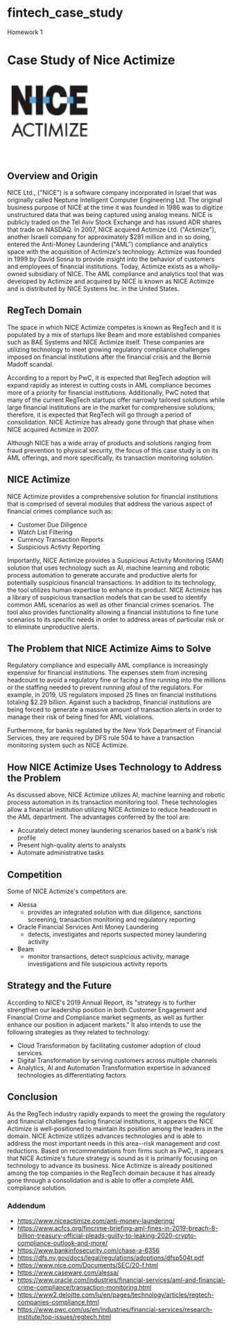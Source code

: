 # fintech_case_study
Homework 1


# __Case Study of Nice Actimize__         ![actimize logo](https://github.com/aaronjdevaney/fintech_case_study/blob/master/nice-actimize-logo.png)

## __Overview and Origin__

NICE Ltd., ("NICE") is a software company incorporated in Israel that was originally called Neptune Intelligent Computer Engineering Ltd. The original business purpose of NICE at the time it was founded in 1986 was to digitize unstructured data that was being captured using analog means. NICE is publicly traded on the Tel Aviv Stock Exchange and has issued ADR shares that trade on NASDAQ. In 2007, NICE acquired Actimize Ltd. ("Actimize"), another Israeli company for approximately $281 million and in so doing, entered the Anti-Money Laundering ("AML") compliance and analytics space with the acquisition of Actimize's technology. Actimize was founded in 1999 by David Sosna to provide insight into the behavior of customers and employees of financial institutions. Today, Actimize exists as a wholly-owned subsidiary of NICE. The AML compliance and analytics tool that was developed by Actimize and acquired by NICE is known as NICE Actimize and is distributed by NICE Systems Inc. in the United States.  

## __RegTech Domain__

The space in which NICE Actimize competes is known as RegTech and it is populated by a mix of startups like Beam and more established companies such as BAE Systems and NICE Actimize itself. These companies are utilizing technology to meet growing regulatory compliance challenges imposed on financial institutions after the financial crisis and the Bernie Madoff scandal.

According to a report by PwC, it is expected that RegTech adoption will expand rapidly as interest in cutting costs in AML compliance becomes more of a priority for financial institutions. Additionally, PwC noted that many of the current RegTech startups offer narrowly tailored solutions while large financial institutions are in the market for comprehensive solutions; therefore, it is expected that RegTech will go through a period of consolidation. NICE Actimize has already gone through that phase when NICE acquired Actimize in 2007. 

Although NICE has a wide array of products and solutions ranging from fraud prevention to physical security, the focus of this case study is on its AML offerings, and more specifically, its transaction monitoring solution.

## __NICE Actimize__

NICE Actimize provides a comprehensive solution for financial institutions that is comprised of several modules that address the various aspect of financial crimes compliance such as:

* Customer Due Diligence
* Watch List Filtering
* Currency Transaction Reports
* Suspicious Activty Reporting  

Importantly, NICE Actimize provides a Suspicious Activity Monitoring (SAM) solution that uses technology such as AI, machine learning and robotic process automation to generate accurate and productive alerts for potentially suspicious financial transactions. In addition to its technology, the tool utilizes human expertise to enhance its product.  NICE Actimize has a library of suspicious transaction models that can be used to identify common AML scenarios as well as other financial crimes scenarios. The tool also provides functionality allowing a financial institutions to fine tune scenarios to its specific needs in order to address areas of particular risk or to eliminate unproductive alerts.

## __The Problem that NICE Actimize Aims to Solve__

Regulatory compliance and especially AML compliance is increasingly expensive for financial institutions. The expenses stem from incresing headcount to avoid a regulatory fine or facing a fine running into the millions or the staffing needed to prevent running afoul of the regulators. For example, in 2019, US regulators imposed 25 fines on financial institutions totaling $2.29 billion. Against such a backdrop, financial institutions are being forced to generate a massive amount of transaction alerts in order to manage their risk of being fined for AML violations.

Furthermore, for banks regulated by the New York Department of Financial Services, they are required by DFS rule 504 to have a transaction monitoring system such as NICE Actimize.

## __How NICE Actimize Uses Technology to Address the Problem__

As discussed above, NICE Actimize utilizes AI, machine learning and robotic process automation in its transaction monitoring tool. These technologies allow a financial institution utilizing NICE Actimize to reduce headcount in the AML department. The advantages conferred by the tool are:

* Accurately detect money laundering scenarios based on a bank's risk profile
* Present high-quality alerts to analysts
* Automate administrative tasks

## __Competition__

Some of NICE Actimize's competitors are:

* Alessa
    * provides an integrated solution with due diligence, sanctions screening, transaction monitoring and regulatory reporting
* Oracle Financial Services Anti Money Laundering
    * detects, investigates and reports suspected money laundering activity
* Beam
    * monitor transactions, detect suspicious activity, manage investigations and file suspicious activity reports

## __Strategy and the Future__

According to NICE's 2019 Annual Report, its "strategy is to further strengthen our leadership position in both Customer Engagement and Financial Crime and Compliance market segments, as well as further enhance our position in adjacent markets."  It also intends to use the following strategies as they related to technology: 

* Cloud Transformation by facilitating customer adoption of cloud services
* Digital Transformation by serving customers across multiple channels
* Analytics, AI and Automation Transformation expertise in advanced technologies as differentiating factors

## __Conclusion__

As the RegTech industry rapidly expands to meet the growing the regulatory and financial challenges facing financial institutions, it appears the NICE Actimize is well-positioned to maintain its position among the leaders in the domain. NICE Actimize utilizes advances technologies and is able to address the most important needs in this area--risk management and cost reductions.  Based on recommendations from firms such as PwC, it appears that NICE Actimize's future strategy is sound as it is primarily focusing on technology to advance its business. Nice Actimize is already positioned among the top companies in the RegTech domain because it has already gone through a consolidation and is able to offer a complete AML compliance solution.






### Addendum
* https://www.niceactimize.com/anti-money-laundering/
* https://www.acfcs.org/fincrime-briefing-aml-fines-in-2019-breach-8-billion-treasury-official-pleads-guilty-to-leaking-2020-crypto-compliance-outlook-and-more/
* https://www.bankinfosecurity.com/chase-a-6356
* https://dfs.ny.gov/docs/legal/regulations/adoptions/dfsp504t.pdf
* https://www.nice.com/Documents/SEC/20-f.html
* https://www.caseware.com/alessa/
* https://www.oracle.com/industries/financial-services/aml-and-financial-crime-compliance/transaction-monitoring.html
* https://www2.deloitte.com/lu/en/pages/technology/articles/regtech-companies-compliance.html
* https://www.pwc.com/us/en/industries/financial-services/research-institute/top-issues/regtech.html
